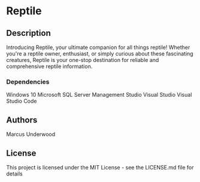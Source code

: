 # Reptile

## Description
Introducing Reptile, your ultimate companion for all things reptile! Whether you're a reptile owner, enthusiast, or simply curious about these fascinating creatures, Reptile is your one-stop destination for reliable and comprehensive reptile information.

### Dependencies
Windows 10
Microsoft SQL Server Management Studio
Visual Studio 
Visual Studio Code

## Authors
Marcus Underwood 

## License
This project is licensed under the MIT License - see the LICENSE.md file for details
